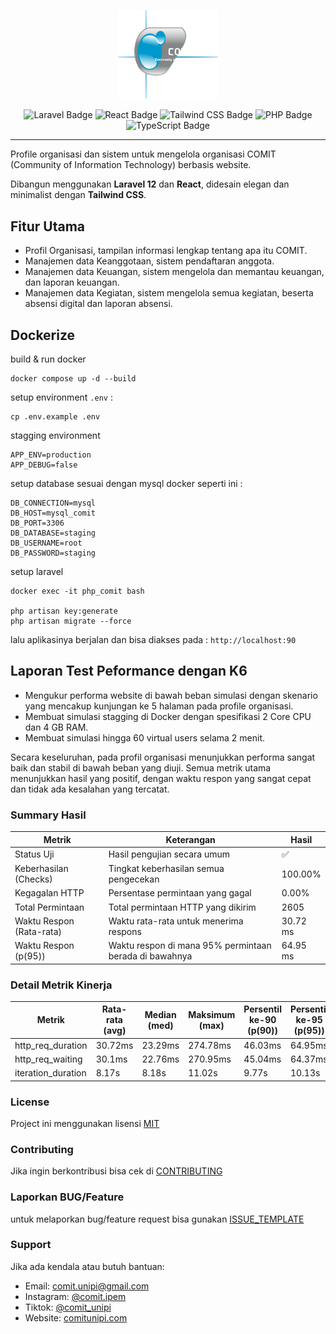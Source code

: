 <p align="center">
  <img src="./public/images/logo/logo_white.png" width="160" alt="logo">
</p>

<p align="center">
  <img src="https://img.shields.io/badge/Laravel-FF2D20?style=flat-square&logo=laravel&logoColor=white" alt="Laravel Badge">
  <img src="https://img.shields.io/badge/React-20232A?style=flat-square&logo=react&logoColor=61DAFB" alt="React Badge">
  <img src="https://img.shields.io/badge/Tailwind_CSS-06B6D4?style=flat-square&logo=tailwindcss&logoColor=white" alt="Tailwind CSS Badge">
  <img src="https://img.shields.io/badge/PHP-777BB4?style=flat-square&logo=php&logoColor=white" alt="PHP Badge">
  <img src="https://img.shields.io/badge/TypeScript-3178C6?style=flat-square&logo=typescript&logoColor=white" alt="TypeScript Badge">
</p>

---

Profile organisasi dan sistem untuk mengelola organisasi COMIT (Community of Information Technology) berbasis website.

Dibangun menggunakan **Laravel 12** dan **React**, didesain elegan dan minimalist dengan **Tailwind CSS**.

## Fitur Utama

- Profil Organisasi, tampilan informasi lengkap tentang apa itu COMIT.
- Manajemen data Keanggotaan, sistem pendaftaran anggota.
- Manajemen data Keuangan, sistem mengelola dan memantau keuangan, dan laporan keuangan.
- Manajemen data Kegiatan, sistem mengelola semua kegiatan, beserta absensi digital dan laporan absensi.

## Dockerize

build & run docker

```
docker compose up -d --build
```

setup environment `.env` :

```
cp .env.example .env
```

stagging environment

```
APP_ENV=production
APP_DEBUG=false
```

setup database sesuai dengan mysql docker seperti ini :

```
DB_CONNECTION=mysql
DB_HOST=mysql_comit
DB_PORT=3306
DB_DATABASE=staging
DB_USERNAME=root
DB_PASSWORD=staging
```

setup laravel

```
docker exec -it php_comit bash

php artisan key:generate
php artisan migrate --force
```

lalu aplikasinya berjalan dan bisa diakses pada : `http://localhost:90`

## Laporan Test Peformance dengan K6

- Mengukur performa website di bawah beban simulasi dengan skenario yang mencakup kunjungan ke 5 halaman pada profile organisasi.
- Membuat simulasi stagging di Docker dengan spesifikasi 2 Core CPU dan 4 GB RAM.
- Membuat simulasi hingga 60 virtual users selama 2 menit.

Secara keseluruhan, pada profil organisasi menunjukkan performa sangat baik dan stabil di bawah beban yang diuji. Semua metrik utama menunjukkan hasil yang positif, dengan waktu respon yang sangat cepat dan tidak ada kesalahan yang tercatat.

### Summary Hasil

| Metrik                   | Keterangan                                             | Hasil    |
| ------------------------ | ------------------------------------------------------ | -------- |
| Status Uji               | Hasil pengujian secara umum                            | ✅       |
| Keberhasilan (Checks)    | Tingkat keberhasilan semua pengecekan                  | 100.00%  |
| Kegagalan HTTP           | Persentase permintaan yang gagal                       | 0.00%    |
| Total Permintaan         | Total permintaan HTTP yang dikirim                     | 2605     |
| Waktu Respon (Rata-rata) | Waktu rata-rata untuk menerima respons                 | 30.72 ms |
| Waktu Respon (p(95))     | Waktu respon di mana 95% permintaan berada di bawahnya | 64.95 ms |

### Detail Metrik Kinerja

| Metrik             | Rata-rata (avg) | Median (med) | Maksimum (max) | Persentil ke-90 (p(90)) | Persentil ke-95 (p(95)) |
| ------------------ | --------------- | ------------ | -------------- | ----------------------- | ----------------------- |
| http_req_duration  | 30.72ms         | 23.29ms      | 274.78ms       | 46.03ms                 | 64.95ms                 |
| http_req_waiting   | 30.1ms          | 22.76ms      | 270.95ms       | 45.04ms                 | 64.37ms                 |
| iteration_duration | 8.17s           | 8.18s        | 11.02s         | 9.77s                   | 10.13s                  |

### License

Project ini menggunakan lisensi [MIT](./LICENSE)

### Contributing

Jika ingin berkontribusi bisa cek di [CONTRIBUTING](./CONTRIBUTING.md)

### Laporkan BUG/Feature

untuk melaporkan bug/feature request bisa gunakan [ISSUE_TEMPLATE](./.github/ISSUE_TEMPLATE/)

### Support

Jika ada kendala atau butuh bantuan:

- Email: [comit.unipi@gmail.com](mailto:comit.unipi@gmail.com)
- Instagram: [@comit.ipem](https://www.instagram.com/comit.ipem/)
- Tiktok: [@comit_unipi](https://www.tiktok.com/@comit_unipi)
- Website: [comitunipi.com](https://comitunipi.com)
